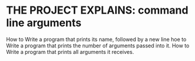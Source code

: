 # THE PROJECT EXPLAINS: command line arguments
How to Write a program that prints its name, followed by a new line
hoe to Write a program that prints the number of arguments passed into it.
How to Write a program that prints all arguments it receives.
